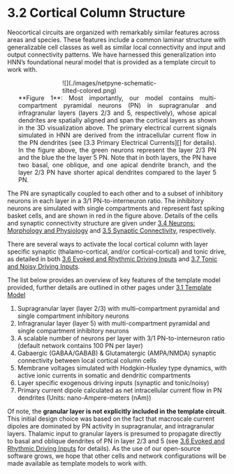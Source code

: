 <!--
# Title: 3.2 Cortical Column Structure
# Updated: 2024-11-14
#
# Contributors:
    # Dylan Daniels
-->

<!-- compare original: https://jonescompneurolab.github.io/hnn-under_the_hood/01_cortical-column-structure/01_cortical-column-structure -->

# 3.2 Cortical Column Structure

Neocortical circuits are organized with remarkably similar features across areas and species. These features include a common laminar structure with generalizable cell classes as well as similar local connectivity and input and output connectivity patterns. We have harnessed this generalization into HNN’s foundational neural model that is provided as a template circuit to work with.

<div style="display:block; width:50%; margin: 0 auto;">
![](./images/netpyne-schematic-tilted-colored.png)
</div>

<p style="text-align:justify; display: block; margin: 0 auto;width: 90%; font-size: 1em;">
**Figure 1**: Most importantly, our model contains multi-compartment pyramidal neurons (PN) in supragranular and infragranular layers (layers 2/3 and 5, respectively), whose apical dendrites are spatially aligned and span the cortical layers as shown in the 3D visualization above. The primary electrical current signals simulated in HNN are derived from the intracellular current flow in the PN dendrites (see [3.3 Primary Electrical Currents][] for details). In the figure above, the green neurons represent the layer 2/3 PN and the blue the the layer 5 PN. Note that in both layers, the PN have two basal, one oblique, and one apical dendrite branch, and the layer 2/3 PN have shorter apical dendrites compared to the layer 5 PN.
</p>

The PN are synaptically coupled to each other and to a subset of inhibitory neurons in each layer in a 3/1 PN-to-interneuron ratio. The inhibitory neurons are simulated with single compartments and represent fast spiking basket cells, and are shown in red in the figure above. Details of the cells and synaptic connectivity structure are given under [3.4 Neurons: Morphology and Physiology][] and [3.5 Synaptic Connectivity][], respectively.

There are several ways to activate the local cortical column with layer specific synaptic (thalamo-cortical, and/or cortical-cortical) and tonic drive, as detailed in both [3.6 Evoked and Rhythmic Driving Inputs][] and [3.7 Tonic and Noisy Driving Inputs][].

The list below provides an overview of key features of the template model provided, further details are outlined in other pages under [3.1 Template Model][]

1. Supragranular layer (layer 2/3) with multi-compartment pyramidal and single compartment inhibitory neurons
2. Infragranular layer (layer 5) with multi-compartment pyramidal and single compartment inhibitory neurons
3. A scalable number of neurons per layer with 3/1 PN-to-interneuron ratio (default network contains 100 PN per layer)
4. Gabaergic (GABAA/GABAB) & Glutamatergic (AMPA/NMDA) synaptic connectivity between local cortical column cells
5. Membrane voltages simulated with Hodgkin-Huxley type dynamics, with active ionic currents in somatic and dendritic compartments
6. Layer specific exogenous driving inputs (synaptic and tonic/noisy)
7. Primary current dipole calculated as net intracellular current flow in PN dendrites (Units: nano-Ampere-meters (nAm))

Of note, the **granular layer is not explicitly included in the template circuit**. This initial design choice was based on the fact that macroscale current dipoles are dominated by PN activity in supragranular, and intragranular layers. Thalamic input to granular layers is presumed to propagate directly to basal and oblique dendrites of PN in layer 2/3 and 5 (see [3.6 Evoked and Rhythmic Driving Inputs][] for details). As the use of our open-source software grows, we hope that other cells and network configurations will be made available as template models to work with.

[3.1 Template Model]: ./template_model.html
[3.2 Cortical Column Structure]: ./cortical_column_structure.html
[3.3 Primary Electrical Currents]: ./primary_electric_currents.html
[3.4 Neurons: Morphology and Physiology]: ./neurons_morphology_and_physiology.html
[3.5 Synaptic Connectivity]: ./synaptic_connectivity.html
[3.6 Evoked and Rhythmic Driving Inputs]: ./evoked_and_rhythmic_driving_inputs.html
[3.7 Tonic and Noisy Driving Inputs]: ./tonic_and_noisy_driving_inputs.html
